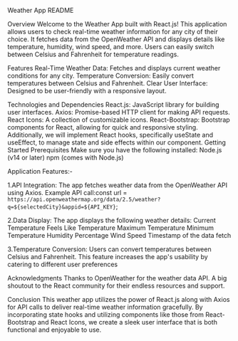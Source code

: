 Weather App README

Overview
Welcome to the Weather App built with React.js! This application allows users to check real-time weather information for any city of their choice. It fetches data from the OpenWeather API and displays details like temperature, humidity, wind speed, and more. Users can easily switch between Celsius and Fahrenheit for temperature readings.

Features
Real-Time Weather Data: Fetches and displays current weather conditions for any city.
Temperature Conversion: Easily convert temperatures between Celsius and Fahrenheit.
Clear User Interface: Designed to be user-friendly with a responsive layout.

Technologies and Dependencies
React.js: JavaScript library for building user interfaces.
Axios: Promise-based HTTP client for making API requests.
React Icons: A collection of customizable icons.
React-Bootstrap: Bootstrap components for React, allowing for quick and responsive styling.
Additionally, we will implement React hooks, specifically useState and useEffect, to manage state and side effects within our component.
Getting Started
Prerequisites
Make sure you have the following installed:
Node.js (v14 or later)
npm (comes with Node.js)

Application Features:-

1.API Integration:
The app fetches weather data from the OpenWeather API using Axios.
Example API call:const url = `https://api.openweathermap.org/data/2.5/weather?q=${selectedCity}&appid=${API_KEY}`;

2.Data Display:
The app displays the following weather details:
Current Temperature
Feels Like Temperature
Maximum Temperature
Minimum Temperature
Humidity Percentage
Wind Speed
Timestamp of the data fetch

3.Temperature Conversion:
Users can convert temperatures between Celsius and Fahrenheit. This feature increases the app's usability by catering to different user preferences

Acknowledgments
Thanks to OpenWeather for the weather data API.
A big shoutout to the React community for their endless resources and support.

Conclusion
This weather app utilizes the power of React.js along with Axios for API calls to deliver real-time weather information gracefully.
By incorporating state hooks and utilizing components like those from React-Bootstrap and React Icons, we create a sleek user interface that is both functional and enjoyable to use.

